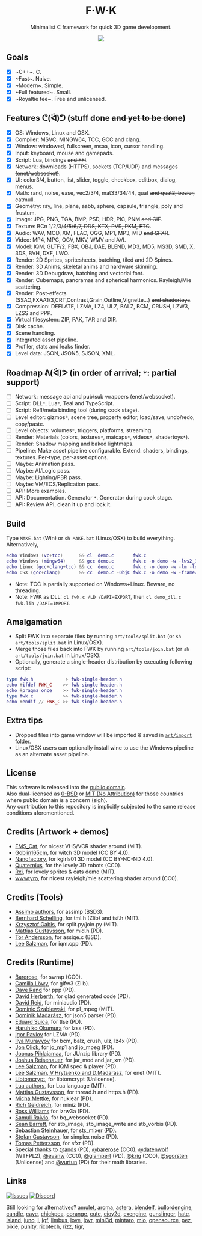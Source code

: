 <h1 align="center">F·W·K</h1>
<p align="center">Minimalist C framework for quick 3D game development.</p>

<!--## Gallery-->
<p align="center">
<img src="https://i.imgur.com/sInbRoA.gif"/><br/>
</p>

## Goals
- [x] ~C++~. C.
- [x] ~Fast~. Naive.
- [x] ~Modern~. Simple.
- [x] ~Full featured~. Small.
- [x] ~Royaltie fee~. Free and unlicensed.

## Features ᕦ(ᐛ)ᕤ (stuff done ~~and yet to be done~~)
- [x] OS: Windows, Linux and OSX.
- [x] Compiler: MSVC, MINGW64, TCC, GCC and clang.
- [x] Window: windowed, fullscreen, msaa, icon, cursor handling.
- [x] Input: keyboard, mouse and gamepads.
- [x] Script: Lua, bindings ~~and FFI~~.
- [x] Network: downloads (HTTPS), sockets (TCP/UDP) ~~and messages (enet/websocket)~~.
- [x] UI: color3/4, button, list, slider, toggle, checkbox, editbox, dialog, menus.
- [x] Math: rand, noise, ease, vec2/3/4, mat33/34/44, quat ~~and quat2, bezier, catmull~~.
- [x] Geometry: ray, line, plane, aabb, sphere, capsule, triangle, poly and frustum.
- [x] Image: JPG, PNG, TGA, BMP, PSD, HDR, PIC, PNM ~~and GIF~~.
- [x] Texture: BCn 1/2/3/~~4/5/6/7, DDS, KTX, PVR, PKM, ETC~~.
- [x] Audio: WAV, MOD, XM, FLAC, OGG, MP1, MP3, MID ~~and SFXR~~.
- [x] Video: MP4, MPG, OGV, MKV, WMV and AVI.
- [x] Model: IQM, GLTF/2, FBX, OBJ, DAE, BLEND, MD3, MD5, MS3D, SMD, X, 3DS, BVH, DXF, LWO.
- [x] Render: 2D Sprites, spritesheets, batching, ~~tiled and 2D Spines~~.
- [x] Render: 3D Anims, skeletal anims and hardware skinning.
- [x] Render: 3D Debugdraw, batching and vectorial font.
- [x] Render: Cubemaps, panoramas and spherical harmonics. Rayleigh/Mie scattering.
- [x] Render: Post-effects (SSAO,FXAA1/3,CRT,Contrast,Grain,Outline,Vignette...) ~~and shadertoys~~.
- [x] Compression: DEFLATE, LZMA, LZ4, ULZ, BALZ, BCM, CRUSH, LZW3, LZSS and PPP.
- [x] Virtual filesystem: ZIP, PAK, TAR and DIR.
- [x] Disk cache.
- [x] Scene handling.
- [x] Integrated asset pipeline.
- [x] Profiler, stats and leaks finder.
- [x] Level data: JSON, JSON5, SJSON, XML.

## Roadmap ᕕ(ᐛ)ᕗ (in order of arrival; `*`: partial support)
- [ ] Network: message api and pub/sub wrappers (enet/websocket).
- [ ] Script: DLL`*`, Lua`*`, Teal and TypeScript.
- [ ] Script: Refl/meta binding tool (during cook stage).
- [ ] Level editor: gizmos`*`, scene tree, property editor, load/save, undo/redo, copy/paste.
- [ ] Level objects: volumes`*`, triggers, platforms, streaming.
- [ ] Render: Materials (colors, textures`*`, matcaps`*`, videos`*`, shadertoys`*`).
- [ ] Render: Shadow mapping and baked lightmaps.
- [ ] Pipeline: Make asset pipeline configurable. Extend: shaders, bindings, textures. Per-type, per-asset options.
- [ ] Maybe: Animation pass.
- [ ] Maybe: AI/Logic pass.
- [ ] Maybe: Lighting/PBR pass.
- [ ] Maybe: VM/ECS/Replication pass.
- [ ] API: More examples.
- [ ] API: Documentation. Generator `*`. Generator during cook stage.
- [ ] API: Review API, clean it up and lock it.

<!--
// almost done:
// [x] shadertoy textures
// [ ] billboards
// [ ] soft shadows (vsm, vsmcube)
// nice to have:
// [ ] fixed leaks
// [ ] fwk_app: app state manager, options, app icon, cpu usage, battery, orientation
// [ ] fwk_input: cursor, mouse clip, mouse wrap,
// [ ] sprites: pixel perfect zooming (demo+wheel)
// [ ] zip0 seek-vfs optimization
-->

<!--
//[ ] Script: Teal and typescript.
//[ ] Script: Refl/meta binding tool (during cook stage).
//    fwk_cook (*.c, *.h) as .proto/.pbc maybe, free reflection+automatic bindings
//[ ] Level editor: gizmos, ~~scene tree, property editor, load/save~~.
// 4) (json) editor: load/save jsons, property editor for anything (remote osc server/client)
//    cam: friction, projections (dimetric, isometric, ...)
//    gizmo: proportional, arcball XY (+shift for Z/tilt)
//    scene: scenegraph, obj naming, ~~obj picking, obj bounds,~~ obj collisions, obj/scene streaming
//    placeholders google
//    vcs
//[ ] Level objects: ~~volumes, triggers, platforms, streaming~~.
//    level: emitters: particles, lights, lightmaps, sound sources, triggers, etc
//    level: box triggers, start/end, spawn, streaming, checkpoints,
//    level: jump, shoots, platforms, collisions
//    level: 60s, 70s, 80s, 90s
//[ ] Render: Materials (textures, matcaps, videos, shadertoys).
//    material: fixed color, texture or script that returns color
//    animated textures (shadertoys)
//[ ] Render: Shadow mapping and baked lightmaps.
// [ ] soft shadows (vsm, vsmcube)
//[ ] Pipeline: Extend configurable asset pipeline (shaders, bindings, xml, textures). Asset options.
//    extending asset pipeline
//      cook: img2png (spot, stbi), tex2pvr (spot, soil2)
//      cook: hlsl2glsl (XShaderCompiler), hlsl2spirv (dxc), spirv2many (spirv-cross), glsl2many (sokol-shdc)
//      cook: ogg2wav, mp32wav, mp22wav, flac2wav
//      cook: xml2json, mp2json
//      cook: tiled2json, spine2json, tlfx22json
//[ ] Maybe: Animation pass.
// 6) anims, I (playlist: forward/backwards/loop/rewind), II (blend/shapes), III (ik/bone), IV (graph/controller)
//    blend anims, animtracks+animevents, draw skeleton, additive anims,
//    fwk_data: quantization: ~~half, quant, microfloat~~.
//    anim; keyframes[] { frame+delay,frame+delay,... }, anim duration, anim flip
//[ ] Maybe: AI/Logic pass.
//    scripts: states, signals, h/fsm, coroutines, load/save context
//    ai: h/fsm for level objects and small enemies, planning GOAL, BTrees,
//    nav: navpaths, waypoints, navigation, pathfinding (jps.hh), a*, swarm/flocks,
//[ ] Maybe: VM/ECS/Replication pass.
// 8) vm/ecs core + engines: custom frontends & backends
//    vm: ram, workqueues, threading, priorities, load/save
//    service protocols: websocket bqqbarbhg/bq_websocket, https, handshake
//    databases, services, quotas, black/whitelists, etc
//[ ] Core: wecs+replication
//    modules: script or dll + ram load/save/diff/patch + play/stop/init/ + attach/detach
//    logic tree/ << [] |> || >>
//    - scene |>
//       - enemies
//    ecs: sys are modules, ecs: messaging, ecs: filesystem (e/dir,c/files,s/dll)
//    world: streaming, migration
// 7) network replication & messaging
//    network: replication, dead reckoning, interpolation, extrapolation, bandwidth
//    network: messaging: un/reliable, fragmentation, priority, etc
//    network: topologies: bus, star, p2p, pubsub, etc
//    network: filesystem
//    int send_game_state(void *ptr, int len, int flags); PROTOCOL_V1|QUANTIZE|COMPRESS|RLE
//    int recv_game_state(); compensate, extrapolate, intrapolate(); lerp();
//[ ] Maybe: Lighting/PBR pass.
// 9) render+
//    lighting: vsm,vsmcube (per @procedural's request)
//    2d: billboards
//    PBR/IBL/materials (from Foxotron+sgorsten) + shading models
//    lightmapping/xatlas (demos), reflection probes
//    instancing, frustum culling, impostors, mesh lods,
//    renderbuckets
//    decals
//    tessellation
//    2d: spines, particles (tlfx2)
//    reverse-z {
//    fbo attach format D16_UNORM -> D32_SFLOAT
//    pipeline depth compare LEQUAL -> GEQUAL
//    pipeline depth clear 1.0 -> 0.0
//    proj matrix: float a = zfar / (zfar - znear); -> float a = -znear / (zfar - znear);
//    proj matrix: float b = (-znear * zfar) / (zfar - znear); -> float b = (znear * zfar) / (zfar - znear);
//    }
//[ ] API: Review API and lock it.
// 3) lock API and release first stable version.
//[ ] API: Documentation.
    //src2doc
//[ ] API: More examples.
-->


## Build
Type `MAKE.bat` (Win) or `sh MAKE.bat` (Linux/OSX) to build everything. Alternatively,

```lua
echo Windows (vc+tcc)      && cl  demo.c       fwk.c
echo Windows (mingw64)     && gcc demo.c       fwk.c -o demo -w -lws2_32 -lgdi32 -lwinmm -ldbghelp -std=c99
echo Linux (gcc+clang+tcc) && cc  demo.c       fwk.c -o demo -w -lm -ldl -lpthread
echo OSX (gcc+clang)       && cc  demo.c -ObjC fwk.c -o demo -w -framework cocoa -framework iokit
```
<!-- - Note: Windows: Assimp.dll may need [this package installed](https://www.microsoft.com/en-us/download/confirmation.aspx?id=30679).-->
- Note: TCC is partially supported on Windows+Linux. Beware, no threading.
- Note: FWK as DLL: `cl fwk.c /LD /DAPI=EXPORT`, then `cl demo_dll.c fwk.lib /DAPI=IMPORT`.

## Amalgamation
- Split FWK into separate files by running `art/tools/split.bat` (or `sh art/tools/split.bat` in Linux/OSX).
- Merge those files back into FWK by running `art/tools/join.bat` (or `sh art/tools/join.bat` in Linux/OSX).
- Optionally, generate a single-header distribution by executing following script:

```lua
type fwk.h            > fwk-single-header.h
echo #ifdef FWK_C    >> fwk-single-header.h
echo #pragma once    >> fwk-single-header.h
type fwk.c           >> fwk-single-header.h
echo #endif // FWK_C >> fwk-single-header.h
```

## Extra tips
- Dropped files into game window will be imported & saved in [`art/import`](art/import) folder.
- Linux/OSX users can optionally install wine to use the Windows pipeline as an alternate asset pipeline.

## License
This software is released into the [public domain](https://unlicense.org/).<br/>
Also dual-licensed as [0-BSD](https://opensource.org/licenses/FPL-1.0.0) or [MIT (No Attribution)](https://github.com/aws/mit-0) for those countries where public domain is a concern (sigh).<br/>
Any contribution to this repository is implicitly subjected to the same release conditions aforementioned.

## Credits (Artwork + demos)
- [FMS_Cat](https://gist.github.com/FMS-Cat/a1ccea3ce866c34706084e3526204f4f), for nicest VHS/VCR shader around (MIT).
- [Goblin165cm](https://sketchfab.com/3d-models/halloween-little-witch-ccc023590bfb4789af9322864e42d1ab), for witch 3D model (CC BY 4.0).
- [Nanofactory](https://sketchfab.com/3d-models/kgirls01-d2f946f58a8040ae993cda70c97b302c), for kgirls01 3D model (CC BY-NC-ND 4.0).
- [Quaternius](https://www.patreon.com/quaternius), for the lovely 3D robots (CC0).
- [Rxi](https://github.com/rxi/autobatch), for lovely sprites & cats demo (MIT).
- [wwwtyro](https://github.com/wwwtyro/glsl-atmosphere), for nicest rayleigh/mie scattering shader around (CC0).

## Credits (Tools)
- [Assimp authors](https://github.com/assimp/assimp), for assimp (BSD3).
- [Bernhard Schelling](https://github.com/schellingb/TinySoundFont), for tml.h (Zlib) and tsf.h (MIT).
- [Krzysztof Gabis](https://github.com/kgabis/ape), for split.py/join.py (MIT).
- [Mattias Gustavsson](https://github.com/mattiasgustavsson/libs), for mid.h (PD).
- [Tor Andersson](https://github.com/ccxvii/asstools), for assiqe.c (BSD).
- [Lee Salzman](https://github.com/lsalzman/iqm/tree/5882b8c32fa622eba3861a621bb715d693573420/demo), for iqm.cpp (PD).

## Credits (Runtime)
- [Barerose](https://github.com/barerose), for swrap (CC0).
- [Camilla Löwy](https://github.com/elmindreda), for glfw3 (Zlib).
- [Dave Rand](https://tools.ietf.org/html/rfc1978) for ppp (PD).
- [David Herberth](https://github.com/dav1dde/), for glad generated code (PD).
- [David Reid](https://github.com/mackron), for miniaudio (PD).
- [Dominic Szablewski](https://github.com/phoboslab/pl_mpeg), for pl_mpeg (MIT).
- [Dominik Madarász](https://github.com/zaklaus), for json5 parser (PD).
- [Eduard Suica](https://github.com/eduardsui/tlse), for tlse (PD).
- [Haruhiko Okumura](https://oku.edu.mie-u.ac.jp/~okumura/compression/) for lzss (PD).
- [Igor Pavlov](https://www.7-zip.org/) for LZMA (PD).
- [Ilya Muravyov](https://github.com/encode84) for bcm, balz, crush, ulz, lz4x (PD).
- [Jon Olick](https://www.jonolick.com/), for jo_mp1 and jo_mpeg (PD).
- [Joonas Pihlajamaa](https://github.com/jokkebk/JUnzip), for JUnzip library (PD).
- [Joshua Reisenauer](https://github.com/kd7tck), for jar_mod and jar_xm (PD).
- [Lee Salzman](https://github.com/lsalzman/iqm/tree/5882b8c32fa622eba3861a621bb715d693573420/demo), for IQM spec & player (PD).
- [Lee Salzman, V.Hrytsenko and D.Madarász](https://github.com/zpl-c/enet/), for enet (MIT).
- [Libtomcrypt](https://github.com/libtom/libtomcrypt), for libtomcrypt (Unlicense).
- [Lua authors](https://www.lua.org/), for Lua language (MIT).
- [Mattias Gustavsson](https://github.com/mattiasgustavsson/libs), for thread.h and https.h (PD).
- [Micha Mettke](https://github.com/vurtun/nuklear), for nuklear (PD).
- [Rich Geldreich](https://github.com/richgel999/miniz), for miniz (PD).
- [Ross Williams](http://ross.net/compression/lzrw3a.html) for lzrw3a (PD).
- [Samuli Raivio](https://github.com/bqqbarbhg/bq_websocket), for bq_websocket (PD).
- [Sean Barrett](https://github.com/nothings), for stb_image, stb_image_write and stb_vorbis (PD).
- [Sebastian Steinhauer](https://github.com/kieselsteini), for sts_mixer (PD).
- [Stefan Gustavson](https://github.com/stegu/perlin-noise), for simplex noise (PD).
- [Tomas Pettersson](http://www.drpetter.se/), for sfxr (PD).
- Special thanks to [@ands](https://github.com/ands) (PD), [@barerose](https://github.com/barerose) (CC0), [@datenwolf](https://github.com/datenwolf) (WTFPL2), [@evanw](https://github.com/evanw) (CC0), [@glampert](https://github.com/glampert) (PD), [@krig](https://github.com/krig) (CC0), [@sgorsten](https://github.com/sgorsten) (Unlicense) and [@vurtun](https://github.com/vurtun) (PD) for their math libraries.

## Links
<a href="https://github.com/r-lyeh/FWK/issues"><img alt="Issues" src="https://img.shields.io/github/issues-raw/r-lyeh/FWK.svg"/></a>
<a href="https://discord.gg/vu6Vt9d"><img alt="Discord" src="https://img.shields.io/badge/chat-FWK%20lounge-738bd7.svg?logo=discord"/></a>

Still looking for alternatives?
[amulet](https://github.com/ianmaclarty/amulet),
[aroma](https://github.com/leafo/aroma/),
[astera](https://github.com/tek256/astera),
[blendelf](https://github.com/jesterKing/BlendELF),
[bullordengine](https://github.com/MarilynDafa/Bulllord-Engine),
[candle](https://github.com/EvilPudding/candle),
[cave](https://github.com/kieselsteini/cave),
[chickpea](https://github.com/ivansafrin/chickpea),
[corange](https://github.com/orangeduck/Corange),
[cute](https://github.com/RandyGaul/cute_framework),
[ejoy2d](https://github.com/ejoy/ejoy2d),
[exengine](https://github.com/exezin/exengine),
[gunslinger](https://github.com/MrFrenik/gunslinger),
[hate](https://github.com/excessive/hate),
[island](https://github.com/island-org/island),
[juno](https://github.com/rxi/juno),
[l](https://github.com/Lyatus/L),
[lgf](https://github.com/Planimeter/lgf),
[limbus](https://github.com/redien/limbus),
[love](https://github.com/love2d/love/),
[lovr](https://github.com/bjornbytes/lovr),
[mini3d](https://github.com/mini3d/mini3d),
[mintaro](https://github.com/mackron/mintaro),
[mio](https://github.com/ccxvii/mio),
[opensource](https://github.com/w23/OpenSource),
[pez](https://github.com/prideout/pez),
[pixie](https://github.com/mattiasgustavsson/pixie),
[punity](https://github.com/martincohen/Punity),
[ricotech](https://github.com/dbechrd/RicoTech),
[rizz](https://github.com/septag/rizz),
[tigr](https://github.com/erkkah/tigr),
